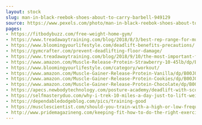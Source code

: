 ```yaml
---
layout: stock
slug: man-in-black-reebok-shoes-about-to-carry-barbell-949129
source: https://www.pexels.com/photo/man-in-black-reebok-shoes-about-to-carry-barbell-949129/
pages:
- https://fitbodybuzz.com/free-weight-home-gym/
- https://www.treadawaytraining.com/blog/2018/8/3/best-rep-range-for-muscle-and-strength-video
- https://www.bloomingyourlifestyle.com/deadlift-benefits-precautions/
- https://gymcrafter.com/prevent-deadlifting-floor-damage/
- https://www.treadawaytraining.com/blog/2018/9/10/the-most-important-factor-for-continuous-results
- https://www.amazon.com/Muscle-Release-Protein-Strawberry-10-45lb/dp/B000GK11LG
- https://www.bloomingyourlifestyle.com/category/workout/
- https://www.amazon.com/Muscle-Gainer-Release-Protein-Vanilla/dp/B00JQCUVSO
- https://www.amazon.com/Muscle-Gainer-Release-Protein-Cookies/dp/B00JQCUY4A
- https://www.amazon.com/Muscle-Gainer-Release-Protein-Chocolate/dp/B00KINEMNK
- https://apecs.newbodytechnology.com/posture-academy/deadlift-with-scoliosis/
- https://selfmasteryduo.com/why-i-trek-10-miles-a-day-just-to-lift-weights/
- https://dependabledodgeblog.com/pics/training-good
- https://musclescientist.com/should-you-train-with-a-high-or-low-frequency/
- http://www.pridemagazineng.com/keeping-fit-how-to-do-the-right-exercise-for-your-age/
---
```

